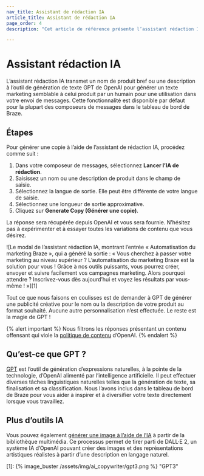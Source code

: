 ```yaml
---
nav_title: Assistant de rédaction IA
article_title: Assistant de rédaction IA
page_order: 4
description: "Cet article de référence présente l’assistant rédaction IA, une fonctionnalité qui transmet un nom de produit bref ou une description à l’outil de génération de texte GPT de OpenAI pour générer un texte marketing semblable à celui produit par un humain pour une utilisation dans votre envoi de messages."

---
```


# Assistant rédaction IA

L’assistant rédaction IA transmet un nom de produit bref ou une description à l’outil de génération de texte GPT de OpenAI pour générer un texte marketing semblable à celui produit par un humain pour une utilisation dans votre envoi de messages. Cette fonctionnalité est disponible par défaut pour la plupart des composeurs de messages dans le tableau de bord de Braze.

## Étapes

Pour générer une copie à l’aide de l’assistant de rédaction IA, procédez comme suit :

1. Dans votre composeur de messages, sélectionnez <i class="fa-solid fa-wand-magic-sparkles"></i> **Lancer l’IA de rédaction**.
2. Saisissez un nom ou une description de produit dans le champ de saisie.
3. Sélectionnez la langue de sortie. Elle peut être différente de votre langue de saisie.
4. Sélectionnez une longueur de sortie approximative. 
5. Cliquez sur **Generate Copy (Générer une copie)**.

La réponse sera récupérée depuis OpenAI et vous sera fournie. N’hésitez pas à expérimenter et à essayer toutes les variations de contenu que vous désirez.

![Le modal de l’assistant rédaction IA, montrant l’entrée « Automatisation du marketing Braze », qui a généré la sortie : « Vous cherchez à passer votre marketing au niveau supérieur ? L’automatisation du marketing Braze est la solution pour vous ! Grâce à nos outils puissants, vous pourrez créer, envoyer et suivre facilement vos campagnes marketing. Alors pourquoi attendre ? Inscrivez-vous dès aujourd’hui et voyez les résultats par vous-même ! »][1]

Tout ce que nous faisons en coulisses est de demander à GPT de générer une publicité créative pour le nom ou la description de votre produit au format souhaité. Aucune autre personnalisation n’est effectuée. Le reste est la magie de GPT !

{% alert important %}
Nous filtrons les réponses présentant un contenu offensant qui viole la [politique de contenu](https://beta.openai.com/docs/usage-guidelines/content-policy) d’OpenAI.
{% endalert %}

## Qu’est-ce que GPT ?

[GPT](https://openai.com/product/gpt-4) est l’outil de génération d’expressions naturelles, à la pointe de la technologie, d’OpenAI alimenté par l’intelligence artificielle. Il peut effectuer diverses tâches linguistiques naturelles telles que la génération de texte, sa finalisation et sa classification. Nous l’avons inclus dans le tableau de bord de Braze pour vous aider à inspirer et à diversifier votre texte directement lorsque vous travaillez.

## Plus d’outils IA

Vous pouvez également [générer une image à l’aide de l’IA]({{site.baseurl}}/user_guide/engagement_tools/templates_and_media/media_library/#generate-ai) à partir de la bibliothèque multimédia. Ce processus permet de tirer parti de DALL·E 2, un système IA d’OpenAI pouvant créer des images et des représentations artistiques réalistes à partir d’une description en langage naturel.

[1]: {% image_buster /assets/img/ai_copywriter/gpt3.png %} "GPT3"
